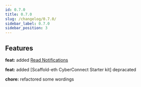 ```yaml
---
id: 0.7.0
title: 0.7.0
slug: /changelog/0.7.0/
sidebar_label: 0.7.0
sidebar_position: 3
---
```


## Features

**feat:** added [Read Notifications](/V1/get-started/read-notifications)

**feat:** added [Scaffold-eth CyberConnect Starter kit] depracated

**chore:** refactored some wordings
